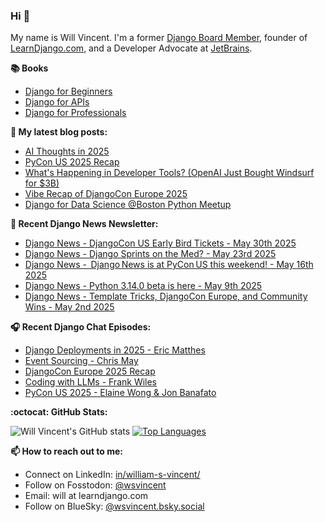 ### Hi 👋

My name is Will Vincent. I'm a former [Django Board Member](https://www.djangoproject.com/foundation/), founder of [LearnDjango.com](https://learndjango.com/), and a Developer Advocate at [JetBrains](https://www.jetbrains.com/).

**📚 Books**
- [Django for Beginners](https://learndjango.com/courses/django-for-beginners/)
- [Django for APIs](https://learndjango.com/courses/django-for-apis/)
- [Django for Professionals](https://learndjango.com/courses/django-for-professionals/)

**📜 My latest blog posts:**
<!--START_SECTION:blog-posts-->
- [AI Thoughts in 2025](https://wsvincent.com/ai-thoughts-in-2025/)
- [PyCon US 2025 Recap](https://wsvincent.com/pyconus-recap/)
- [What's Happening in Developer Tools? (OpenAI Just Bought Windsurf for $3B)](https://wsvincent.com/whats-happening-in-developer-tools/)
- [Vibe Recap of DjangoCon Europe 2025](https://wsvincent.com/djangocon-europe-2025-recap/)
- [Django for Data Science @Boston Python Meetup](https://wsvincent.com/django-for-data-science-boston-python/)
<!--END_SECTION:blog-posts-->

**📰 Recent Django News Newsletter:**
<!--START_SECTION:news-->
* [Django News - DjangoCon US Early Bird Tickets - May 30th 2025](https:&#x2F;&#x2F;django-news.com&#x2F;issues&#x2F;287)
* [Django News - Django Sprints on the Med? - May 23rd 2025](https:&#x2F;&#x2F;django-news.com&#x2F;issues&#x2F;286)
* [Django News -  Django News is at PyCon US this weekend! - May 16th 2025](https:&#x2F;&#x2F;django-news.com&#x2F;issues&#x2F;285)
* [Django News - Python 3.14.0 beta is here - May 9th 2025](https:&#x2F;&#x2F;django-news.com&#x2F;issues&#x2F;284)
* [Django News - Template Tricks, DjangoCon Europe, and Community Wins - May 2nd 2025](https:&#x2F;&#x2F;django-news.com&#x2F;issues&#x2F;283)
<!--END_SECTION:news-->

**🎧 Recent Django Chat Episodes:**
<!--START_SECTION:chat-->
* [Django Deployments in 2025 - Eric Matthes](https:&#x2F;&#x2F;djangochat.com)
* [Event Sourcing - Chris May](https:&#x2F;&#x2F;djangochat.com)
* [DjangoCon Europe 2025 Recap](https:&#x2F;&#x2F;djangochat.com)
* [Coding with LLMs - Frank Wiles](https:&#x2F;&#x2F;djangochat.com)
* [PyCon US 2025 - Elaine Wong &amp; Jon Banafato](https:&#x2F;&#x2F;djangochat.com)
<!--END_SECTION:chat-->


**:octocat: GitHub Stats:**

![Will Vincent's GitHub stats](https://github-readme-stats.vercel.app/api?username=wsvincent&show_icons=&private_count=true&theme=dracula)  [![Top Languages](https://github-readme-stats.vercel.app/api/top-langs/?username=jefftriplett&layout=compact&theme=dracula)]()

**📫 How to reach out to me:**
- Connect on LinkedIn: [in/william-s-vincent/](https://www.linkedin.com/in/william-s-vincent/)
- Follow on Fosstodon: [@wsvincent](https://fosstodon.org/@wsvincent)
- Email: will at learndjango.com
- Follow on BlueSky: [@wsvincent.bsky.social](https://bsky.app/profile/wsvincent.bsky.social)